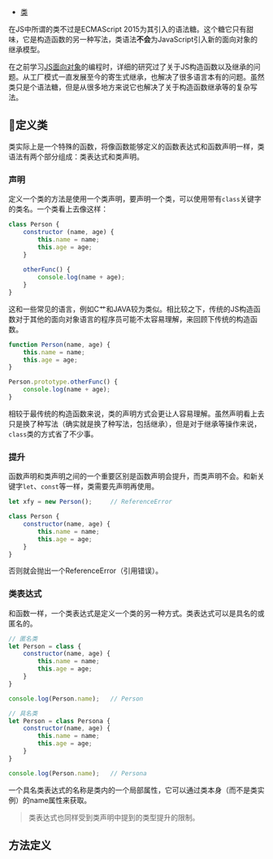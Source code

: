 * [类](https://developer.mozilla.org/zh-CN/docs/Web/JavaScript/Reference/Classes)

在JS中所谓的类不过是ECMAScript 2015为其引入的语法糖。这个糖它只有甜味，它是构造函数的另一种写法，类语法**不会**为JavaScript引入新的面向对象的继承模型。

在之前学习[JS面向对象](https://www.defectink.com/defect/javascript-object-oriented-programming.html)的编程时，详细的研究过了关于JS构造函数以及继承的问题。从工厂模式一直发展至今的寄生式继承，也解决了很多语言本有的问题。虽然类只是个语法糖，但是从很多地方来说它也解决了关于构造函数继承等的复杂写法。

## 📍定义类

类实际上是一个特殊的函数，将像函数能够定义的函数表达式和函数声明一样，类语法有两个部分组成：类表达式和类声明。

### 声明

定义一个类的方法是使用一个类声明，要声明一个类，可以使用带有`class`关键字的类名。一个类看上去像这样：

```js
class Person {
    constructor (name, age) {
        this.name = name;
        this.age = age;
    }
    
    otherFunc() {
        console.log(name + age);
    }
}
```

这和一些常见的语言，例如C艹和JAVA较为类似。相比较之下，传统的JS构造函数对于其他的面向对象语言的程序员可能不太容易理解，来回顾下传统的构造函数。

```js
function Person(name, age) {
    this.name = name;
    this.age = age;
}

Person.prototype.otherFunc() {
    console.log(name + age);
}
```

相较于最传统的构造函数来说，类的声明方式会更让人容易理解。虽然声明看上去只是换了种写法（确实就是换了种写法，包括继承），但是对于继承等操作来说，`class`类的方式省了不少事。

### 提升

函数声明和类声明之间的一个重要区别是函数声明会提升，而类声明不会。和新关键字`let`、`const`等一样，类需要先声明再使用。

```js
let xfy = new Person();     // ReferenceError

class Person {
    constructor(name, age) {
        this.name = name;
        this.age = age;
    }
}
```

否则就会抛出一个ReferenceError（引用错误）。

### 类表达式

和函数一样，一个类表达式是定义一个类的另一种方式。类表达式可以是具名的或匿名的。

```js
// 匿名类
let Person = class {
    constructor(name, age) {
        this.name = name;
        this.age = age;
    }
}

console.log(Person.name);   // Person

// 具名类
let Person = class Persona {
    constructor(name, age) {
        this.name = name;
        this.age = age;
    }
}

console.log(Person.name);   // Persona
```

一个具名类表达式的名称是类内的一个局部属性，它可以通过类本身（而不是类实例）的name属性来获取。

> 类表达式也同样受到类声明中提到的类型提升的限制。

## 方法定义
